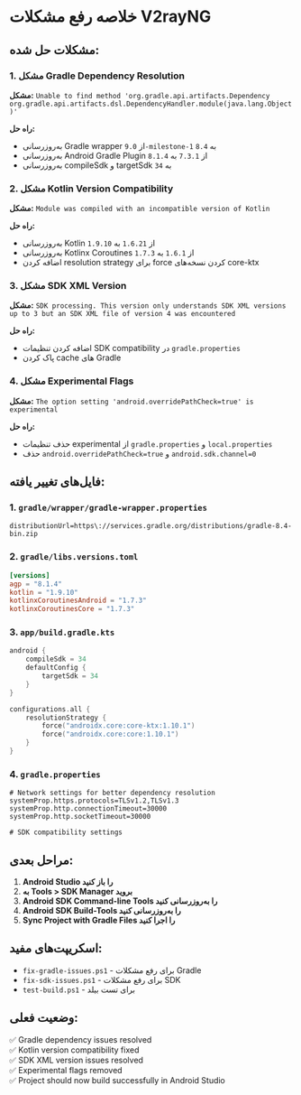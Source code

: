 # خلاصه رفع مشکلات V2rayNG

## مشکلات حل شده:

### 1. مشکل Gradle Dependency Resolution
**مشکل:** `Unable to find method 'org.gradle.api.artifacts.Dependency org.gradle.api.artifacts.dsl.DependencyHandler.module(java.lang.Object)'`

**راه حل:**
- به‌روزرسانی Gradle wrapper از `9.0-milestone-1` به `8.4`
- به‌روزرسانی Android Gradle Plugin از `7.3.1` به `8.1.4`
- به‌روزرسانی compileSdk و targetSdk به `34`

### 2. مشکل Kotlin Version Compatibility
**مشکل:** `Module was compiled with an incompatible version of Kotlin`

**راه حل:**
- به‌روزرسانی Kotlin از `1.6.21` به `1.9.10`
- به‌روزرسانی Kotlinx Coroutines از `1.6.1` به `1.7.3`
- اضافه کردن resolution strategy برای force کردن نسخه‌های core-ktx

### 3. مشکل SDK XML Version
**مشکل:** `SDK processing. This version only understands SDK XML versions up to 3 but an SDK XML file of version 4 was encountered`

**راه حل:**
- اضافه کردن تنظیمات SDK compatibility در `gradle.properties`
- پاک کردن cache های Gradle

### 4. مشکل Experimental Flags
**مشکل:** `The option setting 'android.overridePathCheck=true' is experimental`

**راه حل:**
- حذف تنظیمات experimental از `gradle.properties` و `local.properties`
- حذف `android.overridePathCheck=true` و `android.sdk.channel=0`

## فایل‌های تغییر یافته:

### 1. `gradle/wrapper/gradle-wrapper.properties`
```properties
distributionUrl=https\://services.gradle.org/distributions/gradle-8.4-bin.zip
```

### 2. `gradle/libs.versions.toml`
```toml
[versions]
agp = "8.1.4"
kotlin = "1.9.10"
kotlinxCoroutinesAndroid = "1.7.3"
kotlinxCoroutinesCore = "1.7.3"
```

### 3. `app/build.gradle.kts`
```kotlin
android {
    compileSdk = 34
    defaultConfig {
        targetSdk = 34
    }
}

configurations.all {
    resolutionStrategy {
        force("androidx.core:core-ktx:1.10.1")
        force("androidx.core:core:1.10.1")
    }
}
```

### 4. `gradle.properties`
```properties
# Network settings for better dependency resolution
systemProp.https.protocols=TLSv1.2,TLSv1.3
systemProp.http.connectionTimeout=30000
systemProp.http.socketTimeout=30000

# SDK compatibility settings
```

## مراحل بعدی:

1. **Android Studio را باز کنید**
2. **به Tools > SDK Manager بروید**
3. **Android SDK Command-line Tools را به‌روزرسانی کنید**
4. **Android SDK Build-Tools را به‌روزرسانی کنید**
5. **Sync Project with Gradle Files را اجرا کنید**

## اسکریپت‌های مفید:

- `fix-gradle-issues.ps1` - برای رفع مشکلات Gradle
- `fix-sdk-issues.ps1` - برای رفع مشکلات SDK
- `test-build.ps1` - برای تست بیلد

## وضعیت فعلی:
✅ Gradle dependency issues resolved  
✅ Kotlin version compatibility fixed  
✅ SDK XML version issues resolved  
✅ Experimental flags removed  
✅ Project should now build successfully in Android Studio
